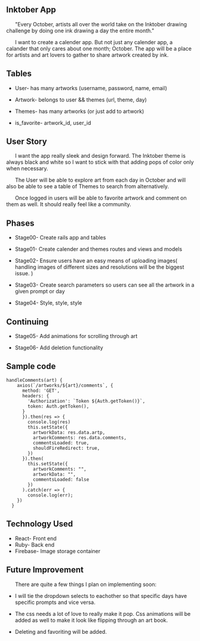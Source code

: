 ## Inktober App

&nbsp;&nbsp;&nbsp;&nbsp;&nbsp;&nbsp;"Every October, artists all over the world take on the Inktober drawing challenge by doing one ink drawing a day the entire month."

&nbsp;&nbsp;&nbsp;&nbsp;&nbsp;&nbsp;I want to create a calender app. But not just any calender app, a calander that only cares about one month; October. The app will be a place for artists and art lovers to gather to share artwork created by ink.

## Tables

* User- has many artworks (username, password, name, email)

* Artwork- belongs to user && themes (url, theme, day)

* Themes- has many artworks (or just add to artwork)

* is_favorite-  artwork_id, user_id

## User Story

&nbsp;&nbsp;&nbsp;&nbsp;&nbsp;&nbsp;I want the app really sleek and design forward. The Inktober theme is always black and white so I want to stick with that adding pops of color only when necessary.

&nbsp;&nbsp;&nbsp;&nbsp;&nbsp;&nbsp;The User will be able to explore art from each day in October and will also be able to see a table of Themes to search from alternatively.

&nbsp;&nbsp;&nbsp;&nbsp;&nbsp;&nbsp;Once logged in users will be able to favorite artwork and comment on them as well. It should really feel like a community.


## Phases

* Stage00- Create rails app and tables

* Stage01- Create calender and themes routes and views and models

* Stage02- Ensure users have an easy means of uploading images( handling images of different sizes and resolutions will be the biggest issue. )

* Stage03- Create search parameters so users can see all the artwork in a given prompt or day

* Stage04- Style, style, style

## Continuing

* Stage05- Add animations for scrolling through art

* Stage06- Add deletion functionality


## Sample code 
```
handleComments(art) {
    axios(`/artworks/${art}/comments`, {
      method: 'GET',
      headers: {
        'Authorization': `Token ${Auth.getToken()}`,
        token: Auth.getToken(),
      }
      }).then(res => {
        console.log(res)
        this.setState({
          artworkData: res.data.artp,
          artworkComments: res.data.comments,
          commentsLoaded: true,
          shouldFireRedirect: true,
        })
      }).then(
        this.setState({
          artworkComments: "",
          artworkData: "",
          commentsLoaded: false
        })
      ).catch(err => {
        console.log(err);
    })
  }
  ```


## Technology Used 

* React- Front end
* Ruby- Back end
* Firebase- Image storage container

## Future Improvement

&nbsp;&nbsp;&nbsp;&nbsp;&nbsp;&nbsp;There are quite a few things I plan on implementing soon: 

* I will tie the dropdown selects to eachother so that specific days have specific prompts and vice versa.

* The css needs a lot of love to really make it pop. Css animations will be added as well to make it look like flipping through an art book.

* Deleting and favoriting will be added.